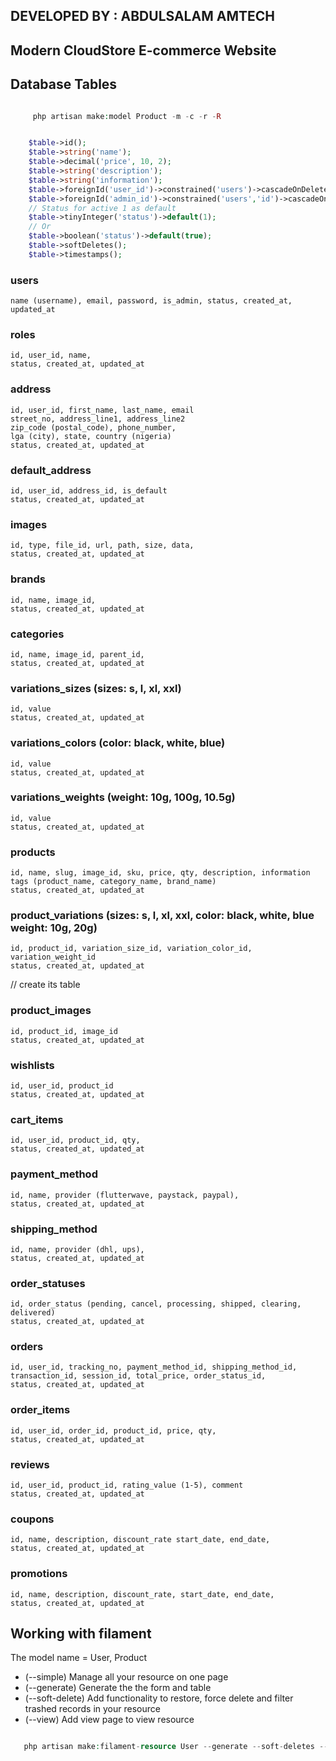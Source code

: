 
## DEVELOPED BY : ABDULSALAM AMTECH
## Modern CloudStore E-commerce Website


## Database Tables

```php

     php artisan make:model Product -m -c -r -R

```

```php

    $table->id();
    $table->string('name');
    $table->decimal('price', 10, 2);
    $table->string('description');
    $table->string('information');
    $table->foreignId('user_id')->constrained('users')->cascadeOnDelete();
    $table->foreignId('admin_id')->constrained('users','id')->cascadeOnDelete();
    // Status for active 1 as default
    $table->tinyInteger('status')->default(1);
    // Or
    $table->boolean('status')->default(true);
    $table->softDeletes();
    $table->timestamps();

```

### users
    name (username), email, password, is_admin, status, created_at, updated_at

### roles
    id, user_id, name, 
    status, created_at, updated_at

### address
    id, user_id, first_name, last_name, email
    street_no, address_line1, address_line2
    zip_code (postal_code), phone_number,
    lga (city), state, country (nigeria)
    status, created_at, updated_at

### default_address
    id, user_id, address_id, is_default
    status, created_at, updated_at

### images
    id, type, file_id, url, path, size, data, 
    status, created_at, updated_at

### brands
    id, name, image_id, 
    status, created_at, updated_at

### categories
    id, name, image_id, parent_id, 
    status, created_at, updated_at

### variations_sizes (sizes: s, l, xl, xxl)
    id, value
    status, created_at, updated_at

### variations_colors (color: black, white, blue)
    id, value
    status, created_at, updated_at

### variations_weights (weight: 10g, 100g, 10.5g)
    id, value
    status, created_at, updated_at


### products
    id, name, slug, image_id, sku, price, qty, description, information
    tags (product_name, category_name, brand_name)
    status, created_at, updated_at


### product_variations (sizes: s, l, xl, xxl, color: black, white, blue weight: 10g, 20g)
    id, product_id, variation_size_id, variation_color_id, variation_weight_id
    status, created_at, updated_at


// create its table
### product_images
    id, product_id, image_id
    status, created_at, updated_at


### wishlists
    id, user_id, product_id
    status, created_at, updated_at

### cart_items
    id, user_id, product_id, qty, 
    status, created_at, updated_at

### payment_method
    id, name, provider (flutterwave, paystack, paypal), 
    status, created_at, updated_at

### shipping_method
    id, name, provider (dhl, ups), 
    status, created_at, updated_at

### order_statuses
    id, order_status (pending, cancel, processing, shipped, clearing, delivered)
    status, created_at, updated_at

### orders
    id, user_id, tracking_no, payment_method_id, shipping_method_id, 
    transaction_id, session_id, total_price, order_status_id,
    status, created_at, updated_at

### order_items
    id, user_id, order_id, product_id, price, qty,
    status, created_at, updated_at

### reviews
    id, user_id, product_id, rating_value (1-5), comment
    status, created_at, updated_at

### coupons
    id, name, description, discount_rate start_date, end_date, 
    status, created_at, updated_at

### promotions
    id, name, description, discount_rate, start_date, end_date,
    status, created_at, updated_at





## Working with filament

The model name = User, Product
- (--simple) Manage all your resource on one page
- (--generate) Generate the the form and table
- (--soft-delete) Add functionality to restore, force delete and filter trashed records in your resource
- (--view) Add view page to view resource

```php

   php artisan make:filament-resource User --generate --soft-deletes --view

```

